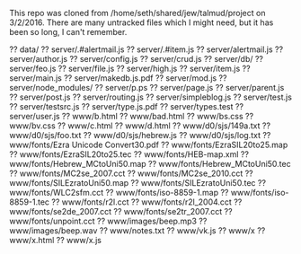 This repo was cloned from /home/seth/shared/jew/talmud/project on
3/2/2016.  There are many untracked files which I might need, but it
has been so long, I can't remember.

?? data/
?? server/.#alertmail.js
?? server/.#item.js
?? server/alertmail.js
?? server/author.js
?? server/config.js
?? server/crud.js
?? server/db/
?? server/feo.js
?? server/file.js
?? server/high.js
?? server/item.js
?? server/main.js
?? server/makedb.js.pdf
?? server/mod.js
?? server/node_modules/
?? server/p.ps
?? server/page.js
?? server/parent.js
?? server/post.js
?? server/routing.js
?? server/simpleblog.js
?? server/test.js
?? server/testsrc.js
?? server/type.js.pdf
?? server/types.test
?? server/user.js
?? www/b.html
?? www/bad.html
?? www/bs.css
?? www/bv.css
?? www/c.html
?? www/d.html
?? www/d0/sjs/149a.txt
?? www/d0/sjs/foo.txt
?? www/d0/sjs/hebrew.js
?? www/d0/sjs/log.txt
?? www/fonts/Ezra Unicode Convert30.pdf
?? www/fonts/EzraSIL20to25.map
?? www/fonts/EzraSIL20to25.tec
?? www/fonts/HEB-map.xml
?? www/fonts/Hebrew_MCtoUni50.map
?? www/fonts/Hebrew_MCtoUni50.tec
?? www/fonts/MC2se_2007.cct
?? www/fonts/MC2se_2010.cct
?? www/fonts/SILEzratoUni50.map
?? www/fonts/SILEzratoUni50.tec
?? www/fonts/WLC2sfm.cct
?? www/fonts/iso-8859-1.map
?? www/fonts/iso-8859-1.tec
?? www/fonts/r2l.cct
?? www/fonts/r2l_2004.cct
?? www/fonts/se2de_2007.cct
?? www/fonts/se2tr_2007.cct
?? www/fonts/unpoint.cct
?? www/images/beep.mp3
?? www/images/beep.wav
?? www/notes.txt
?? www/vk.js
?? www/x
?? www/x.html
?? www/x.js
